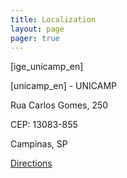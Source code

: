 ```yaml
---
title: Localization
layout: page
pager: true
---
```


[ige_unicamp_en]

[unicamp_en] - UNICAMP

Rua Carlos Gomes, 250

CEP: 13083-855

Campinas, SP

[Directions](https://goo.gl/maps/QXzKHZyqs7m)
